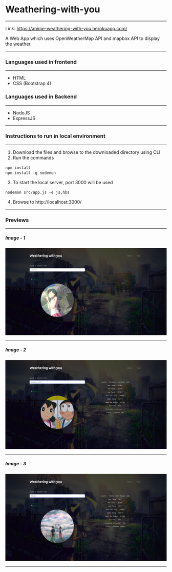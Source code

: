 # Weathering-with-you

---

Link: https://anime-weathering-with-you.herokuapp.com/

A Web App which uses OpenWeatherMap API and mapbox API to display the weather.

---

### Languages used in frontend

---

 - HTML
 - CSS (Bootstrap 4)
 
### Languages used in Backend

---

 - NodeJS
 - ExpressJS
 
---
### Instructions to  run in local environment

---

1) Download the files and browse to the downloaded directory using CLI
2) Run the commands
```
npm install
npm install -g nodemon
```
3) To start the local server, port 3000 will be used
```
nodemon src/app.js -e js,hbs
```
4) Browse to http://localhost:3000/

---
### Previews

---
##### Image - 1
![](https://github.com/Sayantan-world/Weathering-with-you/blob/master/public/images/01.png?raw=true)

---
##### Image - 2
![](https://github.com/Sayantan-world/Weathering-with-you/blob/master/public/images/02.png?raw=true)

---
##### Image - 3
![](https://github.com/Sayantan-world/Weathering-with-you/blob/master/public/images/03.png?raw=true)

---
